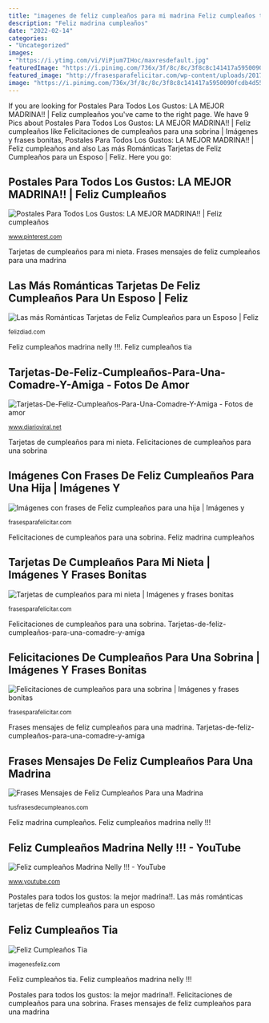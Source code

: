 ```yaml
---
title: "imagenes de feliz cumpleaños para mi madrina Feliz cumpleaños tia"
description: "Feliz madrina cumpleaños"
date: "2022-02-14"
categories:
- "Uncategorized"
images:
- "https://i.ytimg.com/vi/ViPjum7IHoc/maxresdefault.jpg"
featuredImage: "https://i.pinimg.com/736x/3f/8c/8c/3f8c8c141417a5950090fcdb4d55e2cb--html.jpg"
featured_image: "http://frasesparafelicitar.com/wp-content/uploads/2017/03/NUEVAS-FRASES-DE-CUMPLEAÑOS-PARA-UNA-SOBRINA-1024x576.jpg"
image: "https://i.pinimg.com/736x/3f/8c/8c/3f8c8c141417a5950090fcdb4d55e2cb--html.jpg"
---
```


If you are looking for Postales Para Todos Los Gustos: LA MEJOR MADRINA!! | Feliz cumpleaños you've came to the right page. We have 9 Pics about Postales Para Todos Los Gustos: LA MEJOR MADRINA!! | Feliz cumpleaños like Felicitaciones de cumpleaños para una sobrina | Imágenes y frases bonitas, Postales Para Todos Los Gustos: LA MEJOR MADRINA!! | Feliz cumpleaños and also Las más Románticas Tarjetas de Feliz Cumpleaños para un Esposo | Feliz. Here you go:

## Postales Para Todos Los Gustos: LA MEJOR MADRINA!! | Feliz Cumpleaños

![Postales Para Todos Los Gustos: LA MEJOR MADRINA!! | Feliz cumpleaños](https://i.pinimg.com/736x/3f/8c/8c/3f8c8c141417a5950090fcdb4d55e2cb--html.jpg "Tarjetas de cumpleaños para mi nieta")

<small>www.pinterest.com</small>

Tarjetas de cumpleaños para mi nieta. Frases mensajes de feliz cumpleaños para una madrina

## Las Más Románticas Tarjetas De Feliz Cumpleaños Para Un Esposo | Feliz

![Las más Románticas Tarjetas de Feliz Cumpleaños para un Esposo | Feliz](http://felizdiad.com/wp-content/uploads/2019/07/feliz-cumpleaños-esposo-querido.jpg "Frases mensajes de feliz cumpleaños para una madrina")

<small>felizdiad.com</small>

Feliz cumpleaños madrina nelly !!!. Feliz cumpleaños tia

## Tarjetas-De-Feliz-Cumpleaños-Para-Una-Comadre-Y-Amiga - Fotos De Amor

![Tarjetas-De-Feliz-Cumpleaños-Para-Una-Comadre-Y-Amiga - Fotos de amor](https://i0.wp.com/www.diarioviral.net/wp-content/uploads/2018/05/Tarjetas-De-Feliz-Cumpleaños-Para-Una-Comadre-Y-Amiga.jpg?fit=297%2C408 "Tarjetas-de-feliz-cumpleaños-para-una-comadre-y-amiga")

<small>www.diarioviral.net</small>

Tarjetas de cumpleaños para mi nieta. Felicitaciones de cumpleaños para una sobrina

## Imágenes Con Frases De Feliz Cumpleaños Para Una Hija | Imágenes Y

![Imágenes con frases de Feliz cumpleaños para una hija | Imágenes y](http://frasesparafelicitar.com/wp-content/uploads/2017/03/Tarjeta-de-cumpleaños-bonita-para-mi-hija-1024x576.jpg "Feliz cumpleaños tia")

<small>frasesparafelicitar.com</small>

Felicitaciones de cumpleaños para una sobrina. Feliz madrina cumpleaños

## Tarjetas De Cumpleaños Para Mi Nieta | Imágenes Y Frases Bonitas

![Tarjetas de cumpleaños para mi nieta | Imágenes y frases bonitas](http://frasesparafelicitar.com/wp-content/uploads/2017/04/¡Feliz-cumpleaños-querida-nieta-1024x576.jpg "Feliz cumpleaños madrina nelly !!!")

<small>frasesparafelicitar.com</small>

Felicitaciones de cumpleaños para una sobrina. Tarjetas-de-feliz-cumpleaños-para-una-comadre-y-amiga

## Felicitaciones De Cumpleaños Para Una Sobrina | Imágenes Y Frases Bonitas

![Felicitaciones de cumpleaños para una sobrina | Imágenes y frases bonitas](http://frasesparafelicitar.com/wp-content/uploads/2017/03/NUEVAS-FRASES-DE-CUMPLEAÑOS-PARA-UNA-SOBRINA-1024x576.jpg "Imágenes con frases de feliz cumpleaños para una hija")

<small>frasesparafelicitar.com</small>

Frases mensajes de feliz cumpleaños para una madrina. Tarjetas-de-feliz-cumpleaños-para-una-comadre-y-amiga

## Frases Mensajes De Feliz Cumpleaños Para Una Madrina

![Frases Mensajes de Feliz Cumpleaños Para una Madrina](https://tusfrasesdecumpleanos.com/wp-content/uploads/2020/01/frases-de-cumpleanos-para-una-madrina-1.jpg "Feliz cumpleaños tia")

<small>tusfrasesdecumpleanos.com</small>

Feliz madrina cumpleaños. Feliz cumpleaños madrina nelly !!!

## Feliz Cumpleaños Madrina Nelly !!! - YouTube

![Feliz cumpleaños Madrina Nelly !!! - YouTube](https://i.ytimg.com/vi/ViPjum7IHoc/maxresdefault.jpg "Tarjetas de cumpleaños para mi nieta")

<small>www.youtube.com</small>

Postales para todos los gustos: la mejor madrina!!. Las más románticas tarjetas de feliz cumpleaños para un esposo

## Feliz Cumpleaños Tia

![Feliz Cumpleaños Tia](http://1.bp.blogspot.com/-buzBlL2mZMo/WlaKajI6haI/AAAAAAABsbs/WrLpRtdhvaQVuSvWEXLAZcT3F-4d2Xh1ACK4BGAYYCw/s1600/feliz-cumpleanos-tia-3.jpg "Tarjetas-de-feliz-cumpleaños-para-una-comadre-y-amiga")

<small>imagenesfeliz.com</small>

Feliz cumpleaños tia. Feliz cumpleaños madrina nelly !!!

Postales para todos los gustos: la mejor madrina!!. Felicitaciones de cumpleaños para una sobrina. Frases mensajes de feliz cumpleaños para una madrina
